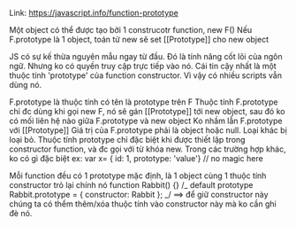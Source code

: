 Link: https://javascript.info/function-prototype

Một object có thể được tạo bởi 1 construcotr function, new F()
Nếu F.prototype là 1 object, toán tử new sẽ set [[Prototype]] cho new object

JS có sự kế thừa nguyên mẫu ngay từ đầu. Đó là tính năng cốt lõi của ngôn ngữ.
Nhưng ko có quyền truy cập trực tiếp vào nó. Cái tin cậy nhất là một thuộc tính 'prototype' của function constructor.
Vì vậy có nhiều scripts vẫn dùng nó.

F.prototype là thuộc tính có tên là prototype trên F
Thuộc tính F.prototype chỉ đc dùng khi gọi new F, nó sẽ gán [[Prototype]] tới new object, sau đó ko có mối liên hệ nào giữa F.prototype và new object
Ko nhầm lẫn F.prototype với [[Prototype]]
Giá trị của F.prototype phải là object hoặc null. Loại khác bị loại bỏ.
Thuộc tính prototype chỉ đặc biệt khi được thiết lập trong constructor function, và đc gọi với từ khóa new. Trong các trường hợp khác, ko có gì đặc biệt
ex: var x= { id: 1, prototype: 'value'} // no magic here

Mỗi function đều có 1 prototype mặc định, là 1 object cùng 1 thuộc tính constructor trỏ lại chính nó
function Rabbit() {}
/_ default prototype
Rabbit.prototype = { constructor: Rabbit };
_/
==> để giữ constructor này chúng ta có thểm thêm/xóa thuộc tính vào constructor này mà ko cần ghi đè nó.
